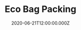 ---
date: "2020-06-21T12:00:00.000Z"
season: 3
episode: 1
youtube_playlist_id: PLrFnw7knHerdXMOa52OQrg9QMZwBH-uHd
youtube_video_id: tzzAoyWha1c
title: "Eco Bag Packing"
duration: 14
---